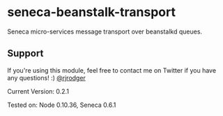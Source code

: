 seneca-beanstalk-transport
==========================

Seneca micro-services message transport over beanstalkd queues.

## Support

If you're using this module, feel free to contact me on Twitter if you
have any questions! :) [@rjrodger](http://twitter.com/rjrodger)

Current Version: 0.2.1

Tested on: Node 0.10.36, Seneca 0.6.1

